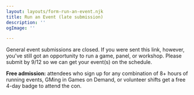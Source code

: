```yaml
---
layout: layouts/form-run-an-event.njk
title: Run an Event (late submission)
description: ''
ogImage: ''

---
```

General event submissions are closed. If you were sent this link, however, you've still got an opportunity to run a game, panel, or workshop. Please submit by 9/12 so we can get your event(s) on the schedule.

**Free admission:** attendees who sign up for any combination of 8+ hours of running events, GMing in Games on Demand, or volunteer shifts get a free 4-day badge to attend the con.